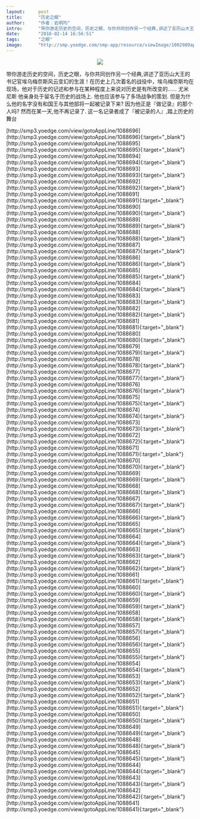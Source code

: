 ```yaml
---
layout:     post
title:      "历史之眼"
author:     "作者：岩明均"
intro:      "带你游走历史的空间，历史之眼，与你共同创作另一个经典,讲述了亚历山大王的书记官埃乌梅奈斯风云变幻的生涯！在历史上几次着名的战役中，埃乌梅奈斯均在现场，他对于历史的记述和参与在某种程度上来说对历史是有所改变的...... 尤米尼斯 他亲身处于留名于历史的战场上. 他也应该参与了多场战争的策划. 但是为什么他的名字没有和国王与其他部将一起被记录下来? 因为他正是『做记录』的那个人吗? 然而在某一天,他不再记录了. 这一名记录者成了『被记录的人』,踏上历史的舞台"
date:       "2018-02-14 16:56:51"
tags:       "之眼"
image:      "http://smp.yoedge.com/smp-app/resource/viewImage/1002989appline.png"
---
```

<div style="text-align: center">
<p><img src="http://smp.yoedge.com/smp-app/resource/viewImage/1002989appline.png"/></p>
</div>
<p class="post-meta">
<span>带你游走历史的空间，历史之眼，与你共同创作另一个经典,讲述了亚历山大王的书记官埃乌梅奈斯风云变幻的生涯！在历史上几次着名的战役中，埃乌梅奈斯均在现场，他对于历史的记述和参与在某种程度上来说对历史是有所改变的...... 尤米尼斯 他亲身处于留名于历史的战场上. 他也应该参与了多场战争的策划. 但是为什么他的名字没有和国王与其他部将一起被记录下来? 因为他正是『做记录』的那个人吗? 然而在某一天,他不再记录了. 这一名记录者成了『被记录的人』,踏上历史的舞台</span>
</p>
[http://smp3.yoedge.com/view/gotoAppLine/1088696](http://smp3.yoedge.com/view/gotoAppLine/1088696){:target="_blank"}
[http://smp3.yoedge.com/view/gotoAppLine/1088695](http://smp3.yoedge.com/view/gotoAppLine/1088695){:target="_blank"}
[http://smp3.yoedge.com/view/gotoAppLine/1088694](http://smp3.yoedge.com/view/gotoAppLine/1088694){:target="_blank"}
[http://smp3.yoedge.com/view/gotoAppLine/1088693](http://smp3.yoedge.com/view/gotoAppLine/1088693){:target="_blank"}
[http://smp3.yoedge.com/view/gotoAppLine/1088692](http://smp3.yoedge.com/view/gotoAppLine/1088692){:target="_blank"}
[http://smp3.yoedge.com/view/gotoAppLine/1088691](http://smp3.yoedge.com/view/gotoAppLine/1088691){:target="_blank"}
[http://smp3.yoedge.com/view/gotoAppLine/1088690](http://smp3.yoedge.com/view/gotoAppLine/1088690){:target="_blank"}
[http://smp3.yoedge.com/view/gotoAppLine/1088689](http://smp3.yoedge.com/view/gotoAppLine/1088689){:target="_blank"}
[http://smp3.yoedge.com/view/gotoAppLine/1088688](http://smp3.yoedge.com/view/gotoAppLine/1088688){:target="_blank"}
[http://smp3.yoedge.com/view/gotoAppLine/1088687](http://smp3.yoedge.com/view/gotoAppLine/1088687){:target="_blank"}
[http://smp3.yoedge.com/view/gotoAppLine/1088686](http://smp3.yoedge.com/view/gotoAppLine/1088686){:target="_blank"}
[http://smp3.yoedge.com/view/gotoAppLine/1088685](http://smp3.yoedge.com/view/gotoAppLine/1088685){:target="_blank"}
[http://smp3.yoedge.com/view/gotoAppLine/1088684](http://smp3.yoedge.com/view/gotoAppLine/1088684){:target="_blank"}
[http://smp3.yoedge.com/view/gotoAppLine/1088683](http://smp3.yoedge.com/view/gotoAppLine/1088683){:target="_blank"}
[http://smp3.yoedge.com/view/gotoAppLine/1088682](http://smp3.yoedge.com/view/gotoAppLine/1088682){:target="_blank"}
[http://smp3.yoedge.com/view/gotoAppLine/1088681](http://smp3.yoedge.com/view/gotoAppLine/1088681){:target="_blank"}
[http://smp3.yoedge.com/view/gotoAppLine/1088680](http://smp3.yoedge.com/view/gotoAppLine/1088680){:target="_blank"}
[http://smp3.yoedge.com/view/gotoAppLine/1088679](http://smp3.yoedge.com/view/gotoAppLine/1088679){:target="_blank"}
[http://smp3.yoedge.com/view/gotoAppLine/1088678](http://smp3.yoedge.com/view/gotoAppLine/1088678){:target="_blank"}
[http://smp3.yoedge.com/view/gotoAppLine/1088677](http://smp3.yoedge.com/view/gotoAppLine/1088677){:target="_blank"}
[http://smp3.yoedge.com/view/gotoAppLine/1088676](http://smp3.yoedge.com/view/gotoAppLine/1088676){:target="_blank"}
[http://smp3.yoedge.com/view/gotoAppLine/1088675](http://smp3.yoedge.com/view/gotoAppLine/1088675){:target="_blank"}
[http://smp3.yoedge.com/view/gotoAppLine/1088674](http://smp3.yoedge.com/view/gotoAppLine/1088674){:target="_blank"}
[http://smp3.yoedge.com/view/gotoAppLine/1088673](http://smp3.yoedge.com/view/gotoAppLine/1088673){:target="_blank"}
[http://smp3.yoedge.com/view/gotoAppLine/1088672](http://smp3.yoedge.com/view/gotoAppLine/1088672){:target="_blank"}
[http://smp3.yoedge.com/view/gotoAppLine/1088671](http://smp3.yoedge.com/view/gotoAppLine/1088671){:target="_blank"}
[http://smp3.yoedge.com/view/gotoAppLine/1088670](http://smp3.yoedge.com/view/gotoAppLine/1088670){:target="_blank"}
[http://smp3.yoedge.com/view/gotoAppLine/1088669](http://smp3.yoedge.com/view/gotoAppLine/1088669){:target="_blank"}
[http://smp3.yoedge.com/view/gotoAppLine/1088668](http://smp3.yoedge.com/view/gotoAppLine/1088668){:target="_blank"}
[http://smp3.yoedge.com/view/gotoAppLine/1088667](http://smp3.yoedge.com/view/gotoAppLine/1088667){:target="_blank"}
[http://smp3.yoedge.com/view/gotoAppLine/1088666](http://smp3.yoedge.com/view/gotoAppLine/1088666){:target="_blank"}
[http://smp3.yoedge.com/view/gotoAppLine/1088665](http://smp3.yoedge.com/view/gotoAppLine/1088665){:target="_blank"}
[http://smp3.yoedge.com/view/gotoAppLine/1088664](http://smp3.yoedge.com/view/gotoAppLine/1088664){:target="_blank"}
[http://smp3.yoedge.com/view/gotoAppLine/1088663](http://smp3.yoedge.com/view/gotoAppLine/1088663){:target="_blank"}
[http://smp3.yoedge.com/view/gotoAppLine/1088662](http://smp3.yoedge.com/view/gotoAppLine/1088662){:target="_blank"}
[http://smp3.yoedge.com/view/gotoAppLine/1088661](http://smp3.yoedge.com/view/gotoAppLine/1088661){:target="_blank"}
[http://smp3.yoedge.com/view/gotoAppLine/1088660](http://smp3.yoedge.com/view/gotoAppLine/1088660){:target="_blank"}
[http://smp3.yoedge.com/view/gotoAppLine/1088659](http://smp3.yoedge.com/view/gotoAppLine/1088659){:target="_blank"}
[http://smp3.yoedge.com/view/gotoAppLine/1088658](http://smp3.yoedge.com/view/gotoAppLine/1088658){:target="_blank"}
[http://smp3.yoedge.com/view/gotoAppLine/1088657](http://smp3.yoedge.com/view/gotoAppLine/1088657){:target="_blank"}
[http://smp3.yoedge.com/view/gotoAppLine/1088656](http://smp3.yoedge.com/view/gotoAppLine/1088656){:target="_blank"}
[http://smp3.yoedge.com/view/gotoAppLine/1088655](http://smp3.yoedge.com/view/gotoAppLine/1088655){:target="_blank"}
[http://smp3.yoedge.com/view/gotoAppLine/1088654](http://smp3.yoedge.com/view/gotoAppLine/1088654){:target="_blank"}
[http://smp3.yoedge.com/view/gotoAppLine/1088653](http://smp3.yoedge.com/view/gotoAppLine/1088653){:target="_blank"}
[http://smp3.yoedge.com/view/gotoAppLine/1088652](http://smp3.yoedge.com/view/gotoAppLine/1088652){:target="_blank"}
[http://smp3.yoedge.com/view/gotoAppLine/1088651](http://smp3.yoedge.com/view/gotoAppLine/1088651){:target="_blank"}
[http://smp3.yoedge.com/view/gotoAppLine/1088650](http://smp3.yoedge.com/view/gotoAppLine/1088650){:target="_blank"}
[http://smp3.yoedge.com/view/gotoAppLine/1088649](http://smp3.yoedge.com/view/gotoAppLine/1088649){:target="_blank"}
[http://smp3.yoedge.com/view/gotoAppLine/1088648](http://smp3.yoedge.com/view/gotoAppLine/1088648){:target="_blank"}
[http://smp3.yoedge.com/view/gotoAppLine/1088645](http://smp3.yoedge.com/view/gotoAppLine/1088645){:target="_blank"}
[http://smp3.yoedge.com/view/gotoAppLine/1088644](http://smp3.yoedge.com/view/gotoAppLine/1088644){:target="_blank"}
[http://smp3.yoedge.com/view/gotoAppLine/1088643](http://smp3.yoedge.com/view/gotoAppLine/1088643){:target="_blank"}
[http://smp3.yoedge.com/view/gotoAppLine/1088642](http://smp3.yoedge.com/view/gotoAppLine/1088642){:target="_blank"}
[http://smp3.yoedge.com/view/gotoAppLine/1088641](http://smp3.yoedge.com/view/gotoAppLine/1088641){:target="_blank"}


